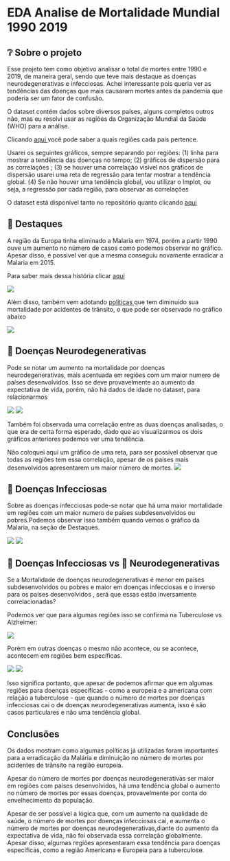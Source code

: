 # EDA Analise de Mortalidade Mundial 1990 2019

## ❔ Sobre o projeto

Esse projeto tem como objetivo analisar o total de mortes entre 1990 e 2019, de maneira geral, sendo que teve mais destaque as doenças neurodegenerativas
e infecciosas. Achei interessante pois queria ver as tendências das doenças que mais causaram mortes antes da pandemia que poderia ser um fator de confusão.

O dataset contém dados sobre diversos países, alguns completos outros não, mas eu resolvi usar as regiões da Organização Mundial da Saúde (WHO) para a análise.

Clicando <a href = "https://en.wikipedia.org/wiki/List_of_WHO_regions" > aqui </a> você pode saber a quais regiões cada pais pertence.

Usarei os seguintes gráficos, sempre separando por regiões: (1) linha para mostrar a tendência das doenças no tempo; (2) gráficos de dispersão para as correlações ; (3) se houver uma correlação visível nos gráficos de dispersão usarei uma reta de regressão para tentar mostrar a tendência global. (4) Se não houver uma tendência global, vou utilizar o lmplot, ou seja, a regressão por cada região, para observar as correlações

O dataset está disponível tanto no repositório quanto clicando
<a href = "https://www.kaggle.com/datasets/madhurpant/world-deaths-and-causes-1990-2019"> aqui </a>

## 🎯 Destaques

A região da Europa tinha eliminado a Malaria em 1974, porém a partir 1990 ouve um aumento no número de casos como podemos observar no gráfico. Apesar disso, é possivel ver que a mesma conseguiu novamente erradicar a Malaria em 2015.

Para saber mais dessa história clicar <a href = "https://www.euro.who.int/__data/assets/pdf_file/0003/307272/Facsheet-malaria-elimination.pdf"> aqui </a>

<img src = "https://imgur.com/HdvXGF0.png">

Além disso, também vem adotando <a href = "https://www.thelancet.com/journals/lanpub/article/PIIS2468-2667(19)30074-X/fulltext"> politicas </a> que tem diminuído sua mortalidade por acidentes de trânsito, o que pode ser observado no gráfico abaixo

<img src = "https://imgur.com/Ui60UkV.png">

## 🧠 Doenças Neurodegenerativas

Pode se notar um aumento na mortalidade por doenças neurodegenerativas, mais acentuada em regiões com um maior numero de países desenvolvidos. Isso se deve provavelmente ao aumento da expectativa de vida, porém, não há dados de idade no dataset, para relacionarmos

<img src = "https://imgur.com/wVCVgN4.png">

<img src = "https://imgur.com/HOgGTXa.png">

Também foi observada uma correlação entre as duas doenças analisadas, o que era de certa forma esperado, dado que ao visualizarmos os dois gráficos anteriores podemos ver uma tendência.

Não coloquei aqui um gráfico de uma reta, para ser possível observar que todas as regiões tem essa correlação, apesar de os países mais desenvolvidos apresentarem um maior número de mortes.
<img src = "https://imgur.com/6tGlbAJ.png">

## 🦠 Doenças Infecciosas

Sobre as doenças infecciosas pode-se notar que há uma maior mortalidade em regiões com um maior numero de países subdesenvolvidos ou pobres.Podemos observar isso também quando vemos o gráfico da Malaria, na seção de Destaques.

<img src ="https://imgur.com/lylhrnn.png">

<img src = "https://imgur.com/DY2fjXU.png">

## 🦠 Doenças Infecciosas vs 🧠 Neurodegenerativas

Se a Mortalidade de doenças neurodegenerativas é menor em países subdesenvolvidos ou pobres e maior em doenças infecciosas e o inverso para os países desenvolvidos , será que essas estão inversamente correlacionadas?

Podemos ver que para algumas regiões isso se confirma na Tuberculose vs Alzheimer:

<img src ="https://imgur.com/0NEsXYb.png">

Porém em outras doenças o mesmo não acontece, ou se acontece, acontecem em regiões bem específicas.

<img src ="https://imgur.com/KF5LlEq.png">
<img src ="https://imgur.com/cRVGRX9.png">

Isso significa portanto, que apesar de podemos afirmar que em algumas regiões para doenças específicas - como a europeia e a americana com relação a tuberculose - que quando o número de mortes por doenças infecciosas cai o de doenças neurodegenerativas aumenta, isso é são casos particulares e não uma tendência global.

## Conclusões

Os dados mostram como algumas políticas já utilizadas foram importantes para a erradicação da Malária e diminuição no número de mortes por acidentes de trânsito na região europeia.

Apesar do número de mortes por doenças neurodegenerativas ser maior em regiões com países desenvolvidos, há uma tendência global o aumento no número de mortes por essas doenças, provavelmente por conta do envelhecimento da população.

Apesar de ser possível a lógica que, com um aumento na qualidade de saúde, o número de mortes por doenças infecciosas cai, e aumenta o número de mortes por doenças neurodegenerativas,diante do aumento da expectativa de vida, não foi observada essa correlação globalmente. Apesar disso, algumas regiões apresentaram essa tendência para doenças específicas, como a região Americana e Europeia para a tuberculose.

